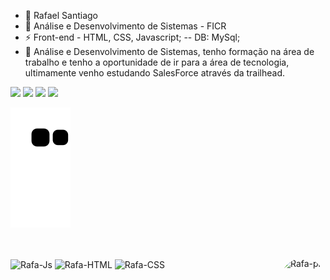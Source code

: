 
- 🔭 Rafael Santiago
- 🌱 Análise e Desenvolvimento de Sistemas - FICR
- ⚡ Front-end - HTML, CSS, Javascript; -- DB: MySql;
- 💬 Análise e Desenvolvimento de Sistemas, tenho formação na área de trabalho e tenho a oportunidade de ir para a área de tecnologia, ultimamente venho estudando SalesForce através da trailhead.




<div align="center">
  <a href="https://github.com/SantiagoRafael1"> 
</div>
<div> 
  <a href="https://www.instagram.com/rafasantiago1/" target="_blank"><img src="https://img.shields.io/badge/-Instagram-%23E4405F?style=for-the-badge&logo=instagram&logoColor=white" target="_blank"></a>
 <a href="https://www.youtube.com/watch?v=_dnB4nWckxg&ab_channel=DjavanVEVO" target="_blank"><img src="https://img.shields.io/badge/Discord-7289DA?style=for-the-badge&logo=discord&logoColor=white" target="_blank"></a> 
  <a href = "mailto:rafaelsantiagope@gmail.com"><img src="https://img.shields.io/badge/-Gmail-%23333?style=for-the-badge&logo=gmail&logoColor=white" target="_blank"></a>
  <a href="www.linkedin.com/in/rafael-santiago-dasilva" target="_blank"><img src="https://img.shields.io/badge/-LinkedIn-%230077B5?style=for-the-badge&logo=linkedin&logoColor=white" target="_blank"></a> 
 
  ![Snake animation](https://github.com/rafaballerini/rafaballerini/blob/output/github-contribution-grid-snake.svg)
 
</div>


##

<div style="display: inline_block"><br>
  <img align="center" alt="Rafa-Js" height="30" width="40" src="https://raw.githubusercontent.com/devicons/devicon/master/icons/javascript/javascript-plain .svg">
  <img align="center" alt="Rafa-HTML" height="30" width="40" src="https://raw.githubusercontent.com/devicons/devicon/master/icons/html5/html5-original .svg">
  <img align="center" alt="Rafa-CSS" height="30" width="40" src="https://raw.githubusercontent.com/devicons/devicon/master/icons/css3/css3-original .svg">
  
  <img align="right" alt="Rafa-pic" height="150" style="border-radius:50px;" src="https://i.postimg.cc/t4V7gk4G/pngegg.png">
</div>
  
  ##
